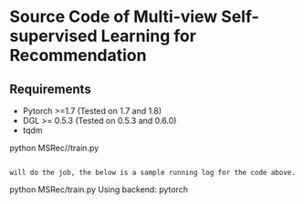 
# Source Code of  Multi-view Self-supervised Learning for Recommendation

## Requirements
- Pytorch >=1.7 (Tested on 1.7 and 1.8)
- DGL >= 0.5.3 (Tested on 0.5.3 and 0.6.0)
- tqdm


python MSRec//train.py
```

will do the job, the below is a sample running log for the code above.

```
python MSRec/train.py
Using backend: pytorch

